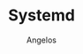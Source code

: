 ---
author: Angelos
title: Systemd
year: 2010
image_url: /images/Systemdcomponents.png
caption: Το systemd είναι μια σουίτα λογισμικού που παρέχει μια σειρά από στοιχεία συστήματος για τα λειτουργικά συστήματα Linux. Ο κύριος στόχος είναι η ενοποίηση της διαμόρφωσης και της συμπεριφοράς των υπηρεσιών σε όλες τις διανομές Linux. Το κύριο συστατικό του είναι ένας διαχειριστής συστημάτων και υπηρεσιών - ένα σύστημα init που χρησιμοποιείται για την εκκίνηση του χώρου χρήστη και τη διαχείριση των διεργασιών του χρήστη. Παρέχει επίσης αντικαταστάσεις για διάφορα daemons και βοηθητικά προγράμματα, συμπεριλαμβανομένης της διαχείρισης συσκευών, της διαχείρισης σύνδεσης, της διαχείρισης συνδέσεων δικτύου και της καταγραφής συμβάντων. 
license_url: https://creativecommons.org/licenses/by-sa/3.0/
license_text: creative commons
categories:
  - Τεχνολογία
tags:
  - Linux
  - Operating Systems
---